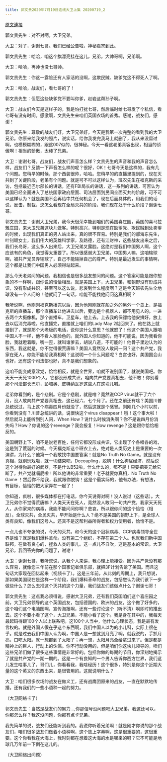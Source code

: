 ```yaml
---
title: 郭文贵2020年7月19日连线大卫上集 20200719_2
---
```


[原文連接](https://gnews.org/ThreadView/53481985)

郭文贵先生：对不对啊，大卫兄弟。


大卫：对了，谢谢七哥。我们已经公告啦，神秘嘉宾到此。


郭文贵先生：哈哈，咱这个旗漂亮挂在这儿，兄弟，大帅哥啊，兄弟啊。


大卫：哈哈，再帅也没七哥帅。


郭文贵先生：你这一露脸还有人家活的没啊，这欺民贼、缺爹党这不得死人了啊。


大卫：哈哈，战友们，看七哥的了！


郭文贵先生：但愿这些缺爹党不要叫你爹，赵岩这帮孙子啊。


大卫：战友们今天是这样子的，我是怕打扰七哥，然后临时给七哥发了个私信，看七哥有没有时间。感激啊，文贵先生来咱们英国农场的首秀。感谢，战友们，感谢！


郭文贵先生：尊敬的战友们好，大卫兄弟好，今天是我第一次完整的看到我的大卫兄弟。你原来给我发的照片，说实话，给你我发完我马上就删了，我从来没留过啊，也模模糊糊的，跟这007似的，很神秘。今天一看这老弟真容出现，相当的骄傲啊！相当的骄傲，太棒了兄弟。


大卫：谢谢七哥。战友们，战友们声音怎么样？文贵先生的声音和我的声音怎么样，战友们？反馈一下声音怎么样的呢？很好，OK！七哥今天是这样的，我有几个问题。您稍早的时候，那个西装很帅，哈哈。您稍早的的直播里提到的，现在灭共到了关键阶段，老弟有个问题。就是可不可以这样认为，班农先生在福克斯的采访，包括最近巴尔部长的讲话，还有FBI局长的讲话，这一系列的讲话，可否认为美国已经全面进入了总统国家政府层面、司法层面到民间全面灭共的阶段，可不可以这样认为？就是美国不会再给中共任何机会了，现在后面具体的，用我们的话说，反击，制裁，您怎么看现在全局灭共的阶段，我们现在处于什么阶段？谢谢七哥。


郭文贵先生：谢谢大卫兄弟，我今天很荣幸能到咱们的英国喜庄园，英国的喜马拉雅庄园，来大卫兄弟这块儿做客。特别高兴，特别是现在缺爹党、欺民贼到处卖爹的时候，出现我们真正的男人站出来，真的很不容易。特别是我们的郝海东先生，叶钊颖女士，我们伟大的英雄科学家，及路德，还有江财神，这些战友出来之后，我们长岛哥，这么多人出来后，大卫兄弟又露脸。这绝对是我们中国男人啊，这个应该有的角色，我觉得太重要了。所以很感谢大卫兄弟，中国男人嘛，这咱输球啊，被共产党员弄输球了，自己不能输掉自己的尊严。特别是最近发生的事情啊，这个都是让我们中国男人必须得站起来。


那么今天老弟问的问题，我相信也是很多战友想问的问题。这个答案可能是跟你想象的不一样啊，跟你说的恰恰相反。就是美国上下，大卫兄弟，和朝野没有形成共识，没有形成共识，甚至可以这么说，悲哀到什么程度啊？这是今天班农先生全地球没有一个人问的！他就问了一句话，咱能不能找他问问这真相啊？


我听说啊，他刚刚福克斯播完以后，因为他刚刚就在船之外的另外一个岛上，是福克斯的直播车，那个直播车让他进去以后，旁边是个机器人，都不用见人的。一进去两个大摄像机，那个直播车，卫星车，他上去。上去我的保镖给他安排好，放上去以后消完毒啦。他直播完，直接就上咱们的Lady May 2就回来了。他在路上就接到了，就是那个大老板的电话，说你这什么意思？他就怒了！他这个美国人跟咱中国人不一样，他不看人家脸色的。就外国人你知道的，他不可能说，因为我看你脸，我就瞪着眼，嘴一歪，就叫谁爹去，胡说八道，不可能的！他骨子里边认为的东西，我这就是，你不觉得很荒唐嘛？美国人竟然没人敢问一问？这个共产党，我家在死人，你能不能给我真相啊？这说明一个什么问题呢？白宫也好，美国国会山也好，还有这个司法部也好，真不是我们想象的。


这咱不能变成意淫党，恰恰相反，就是全世界，咱就不说别国了，就说美国吧。你天天一天死1000个人，它都没形成共识，咱向共产党要真相去，他不敢！你别看那个司法部长巴尔，彭培奥、皮特纳瓦罗这些人在这块儿喊。


老弟你看到的，是个悲剧。它是个悲剧，就是啥？竟然说CCP virus就干了六个月，没人敢向共产党要真相去，这已经六、七个月了。还在之前还有啥？美国川普总统说过，马上这个病毒四月份就没了，然后这就是个感冒。刚刚几个小时以前，你看到没有？川普总统讲的话，说很快这个virus disappear！哦！这个事大啦！然后就马上能听到别人问，When How？说什么时候消失啊？你不是说四月份消失吗？How？你说的这个revenge？我会报复！How revenge？这是跟你恰恰相反的。


美国朝野上下，咱不是说老百姓，任何它都没形成共识，它出现了个各唱各的戏，这是到了荒诞的时候。今天福克斯这个班农上去，绝对是人类历史上是重要的一次演讲，为什么？他第一个我敢找中国要答案！就是No Truth No Game。就是没有真相，就别玩戏啦，就一切结束吧，Decoupling，脱钩！什么狗屁经济，然后说这个对待你最好的武器，不是什么B52啦，什么什么的，都不是！只要把美元给它断了，共产党就嗝屁啦！所以他讲的非常重要！老子就要你真相，No Truth No Game ！然后你不给我，我就跟你脱钩！这是个最实际的，他有办法，有想法，有目标，恰恰的把大家弄在一起了！


你知道，疯啦，很多媒体都在打电话，你今天说得对啊！没人说过（这些话）。大卫兄弟你不觉得荒唐嘛？人类天天在死人，竟然没人敢问一句共产党，我家天天死人，从你家来的病毒，我能不能问问你啊？悲哀，所以跟你问的这个恰恰（相反）。全球灭共，全民灭共，早开始是什么人？绝不是美国的朝野上下，是全球人类有良知，像我们这号人。还真不是这帮利益所得者和权力使用者，恰恰不是。


一点儿也不夸张的说，今天的灭共。和今天的这个冠状病毒、CCP病毒领导全世界是谁？就是我们爆料革命。没有第二个组织，不存在第二个人。也就我们新中国联邦，在做有良心的，拯救人类的事儿。这一点儿不自吹，这是基本的常识。大卫兄弟，我回答完你的问题了，谢谢！


大卫：谢谢七哥，我听您说，从我个人来讲，我心理上能接受。因为共产党没有那么容易，就像您三年前在那个国家记者俱乐部，就把3F计划告诉了美国。而且这句话大家现在回忆起来（视频卡了）。这是三年前，从此刻的周期上，我只想说，那如果美国现在是这样一个阶段，我们爆料革命的战友，包括您认为我们该下一步做些什么？怎么去推这个灭共的这个力量，我们战友们该做点什么？谢谢七哥！


郭文贵先生：这点我必须得说，感谢大卫兄弟，还有我们英国咱们这个喜庄园之前，大卫兄弟领导的这个英国战友，包括德国的、欧洲的战友，这个做了好多的，这个咱们这个电脑图啊，宣传海报啊，还有一些讨论这个（听不清）啊即时的推出去。这个不要小看了这个，大卫兄弟，不能小看了这个。我是身在其中的，我每天最起码得跟100个人以上联系吧。这100个人当中，他什么心理状态，我是最有发言权的。就是外国人很在乎这个东西啊，我们中国人以为的小儿科，实际上很在乎。就是过去我们中国人认为啊，中国人是一想就到月亮了啊，就我说的，手抓月亮，口吃太阳。就一想都到了太阳了；再一想，太阳月亮全给拿过来了。但是都是精神上的巨人，行动上的侏儒。你不行动没用的，但是咱们你这块儿领导的，咱们这些兄弟们做了很多这些事情是非常好的。包括你做的每期的节目，你深刻地揭示了就是共产党的一期一期的。这是一个有良知的一个男人告诉你西方世界，我们这儿发生啥事儿了，哥们儿，你看看我，我啥经历！这个很多，特别是你这个近期大量的这个英文的东西出来，是很管用的。这就说明什么？


大卫：咱们很多农场的战友在做义工，还有战鹰团原来的战友，一直在默默地传播，还有我们的一些小语种一起的努力。


（大卫网络卡了）


郭文贵先生：当然是战友们的努力…,你那信号没问题吧大卫兄弟，我这还可以，你那怎么样？我这没问题，你那有点卡兄弟。


我先简单的说，战友们还能听到我的。我说你听着兄弟啊！就是刚才你说的那个战友们，咱们很多战友们做着小语种啊，这个放上字幕啊，这是很重要的，这很重要。这个你看我在大海上，我时刻都在想着这大海的水是哪来的呀？它不可能是地球几万年前一下倒在这儿的。


（大卫网络出问题）
